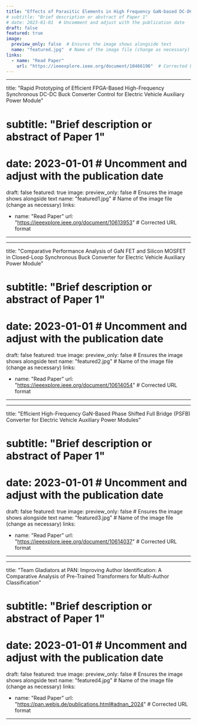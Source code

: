 ```yaml
---
title: "Effects of Parasitic Elements in High Frequency GaN-based DC-DC Converters for Electric Vehicle Applications"
# subtitle: "Brief description or abstract of Paper 1"
# date: 2023-01-01  # Uncomment and adjust with the publication date
draft: false
featured: true
image:
  preview_only: false  # Ensures the image shows alongside text
  name: "featured.jpg"  # Name of the image file (change as necessary)
links:
  - name: "Read Paper"
    url: "https://ieeexplore.ieee.org/document/10466196"  # Corrected URL format
---
```


---
title: "Rapid Prototyping of Efficient FPGA-Based High-Frequency Synchronous DC-DC Buck Converter Control for Electric Vehicle Auxiliary Power Module"
# subtitle: "Brief description or abstract of Paper 1"
# date: 2023-01-01  # Uncomment and adjust with the publication date
draft: false
featured: true
image:
  preview_only: false  # Ensures the image shows alongside text
  name: "featured1.jpg"  # Name of the image file (change as necessary)
links:
  - name: "Read Paper"
    url: "https://ieeexplore.ieee.org/document/10613953"  # Corrected URL format
---

---
title: "Comparative Performance Analysis of GaN FET and Silicon MOSFET in Closed-Loop Synchronous Buck Converter for Electric Vehicle Auxiliary Power Module"
# subtitle: "Brief description or abstract of Paper 1"
# date: 2023-01-01  # Uncomment and adjust with the publication date
draft: false
featured: true
image:
  preview_only: false  # Ensures the image shows alongside text
  name: "featured2.jpg"  # Name of the image file (change as necessary)
links:
  - name: "Read Paper"
    url: "https://ieeexplore.ieee.org/document/10614054"  # Corrected URL format
---

---
title: "Efficient High-Frequency GaN-Based Phase Shifted Full Bridge (PSFB) Converter for Electric Vehicle Auxiliary Power Modules"
# subtitle: "Brief description or abstract of Paper 1"
# date: 2023-01-01  # Uncomment and adjust with the publication date
draft: false
featured: true
image:
  preview_only: false  # Ensures the image shows alongside text
  name: "featured3.jpg"  # Name of the image file (change as necessary)
links:
  - name: "Read Paper"
    url: "https://ieeexplore.ieee.org/document/10614037"  # Corrected URL format
---

---
title: "Team Gladiators at PAN: Improving Author Identification: A Comparative Analysis of Pre-Trained Transformers for Multi-Author Classification"
# subtitle: "Brief description or abstract of Paper 1"
# date: 2023-01-01  # Uncomment and adjust with the publication date
draft: false
featured: true
image:
  preview_only: false  # Ensures the image shows alongside text
  name: "featured4.jpg"  # Name of the image file (change as necessary)
links:
  - name: "Read Paper"
    url: "https://pan.webis.de/publications.html#adnan_2024"  # Corrected URL format
---
